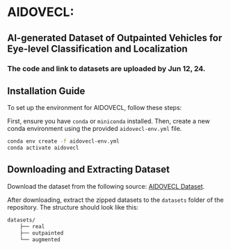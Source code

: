 # AIDOVECL:
## AI-generated Dataset of Outpainted Vehicles for Eye-level Classification and Localization
### The code and link to datasets are uploaded by Jun 12, 24.

## Installation Guide

To set up the environment for AIDOVECL, follow these steps:

First, ensure you have `conda` or `miniconda` installed. Then, create a new conda environment using the provided `aidovecl-env.yml` file.

```bash
conda env create -f aidovecl-env.yml
conda activate aidovecl
```

## Downloading and Extracting Dataset

Download the dataset from the following source: [AIDOVECL Dataset](https://huggingface.co/datasets/amir-kazemi/aidovecl/tree/main).

After downloading, extract the zipped datasets to the `datasets` folder of the repository. The structure should look like this:
```bash
datasets/
    ├── real
    ├── outpainted
    └── augmented
```
